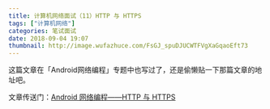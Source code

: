 ```yaml
---
title: 计算机网络面试（11）HTTP 与 HTTPS
tags: ["计算机网络"]
categories: 笔试面试
date: 2018-09-04 19:07
thumbnail: http://image.wufazhuce.com/FsGJ_spuDJUCWTFVgXaGqaoEft73
---
```


这篇文章在「Android网络编程」专题中也写过了，还是偷懒贴一下那篇文章的地址吧。

文章传送门：[Android 网络编程——HTTP 与 HTTPS](https://lixiaoyu.cc/2018/08/13/android-network-8-http-and-https/)



